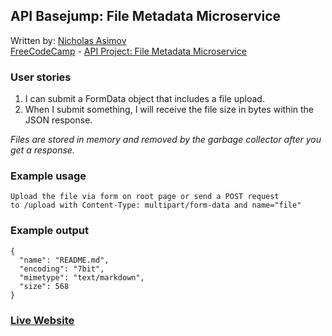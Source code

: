 ## API Basejump: File Metadata Microservice

Written by: [Nicholas Asimov](https://www.freecodecamp.com/nicholasasimov)  
[FreeCodeCamp](https://www.freecodecamp.com) - [API Project: File Metadata Microservice](https://www.freecodecamp.com/challenges/file-metadata-microservice)

### User stories
1. I can submit a FormData object that includes a file upload.
2. When I submit something, I will receive the file size in bytes within the JSON response.

*Files are stored in memory and removed by the garbage collector after you get a response.*

### Example usage
```
Upload the file via form on root page or send a POST request
to /upload with Content-Type: multipart/form-data and name="file"
```

### Example output
```
{
  "name": "README.md",
  "encoding": "7bit",
  "mimetype": "text/markdown",
  "size": 568
}
```

### [Live Website](https://file-info.herokuapp.com)
